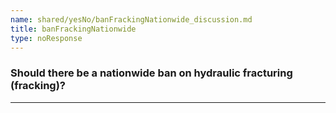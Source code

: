 ```yaml
---
name: shared/yesNo/banFrackingNationwide_discussion.md
title: banFrackingNationwide
type: noResponse
---
```


### Should there be a nationwide ban on hydraulic fracturing (fracking)?

---

